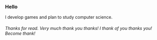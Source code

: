 ### Hello

I develop games and plan to study computer science.
###### Thanks for read. Very much thank you thanks! I thank of you thanks you! Become thank!
 
<!---
hello friend
--->
